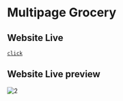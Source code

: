# Multipage Grocery
## Website Live
[`click`]( https://imzuyel.github.io/multipage-grocery)

## Website Live preview
![2](https://user-images.githubusercontent.com/43112820/179337200-50c3e236-1463-472e-ba2a-38a2d1411a86.png)

